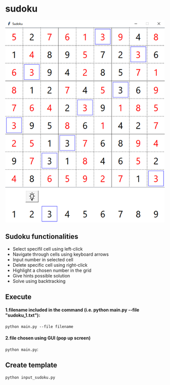 # sudoku
![Alt Text](https://github.com/uanve/sudoku/blob/main/assets/screenshot.PNG?raw=true)


## Sudoku functionalities
- Select specifil cell using left-click
- Navigate through cells using keyboard arrows
- Input number in selected cell
- Delete specific cell using right-click
- Highlight a chosen number in the grid
- Give hints possible solution
- Solve using backtracking


## Execute
#### 1.filename included in the command (i.e. python main.py --file "sudoku_1.txt"): 
``` python main.py --file filename ```
#### 2.file chosen using GUI (pop up screen)
``` python main.py ```:    


## Create template
``` python input_sudoku.py ```
